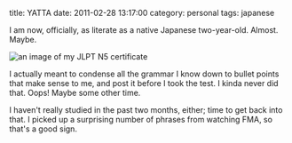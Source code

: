 title: YATTA
date: 2011-02-28 13:17:00
category: personal
tags: japanese

I am now, officially, as literate as a native Japanese two-year-old.  Almost.  Maybe.

![an image of my JLPT N5 certificate](/media/2011-02/jlpt-n5-certificate.jpg)

I actually meant to condense all the grammar I know down to bullet points that make sense to me, and post it before I took the test.  I kinda never did that.  Oops!  Maybe some other time.

I haven't really studied in the past two months, either; time to get back into that.  I picked up a surprising number of phrases from watching FMA, so that's a good sign.
